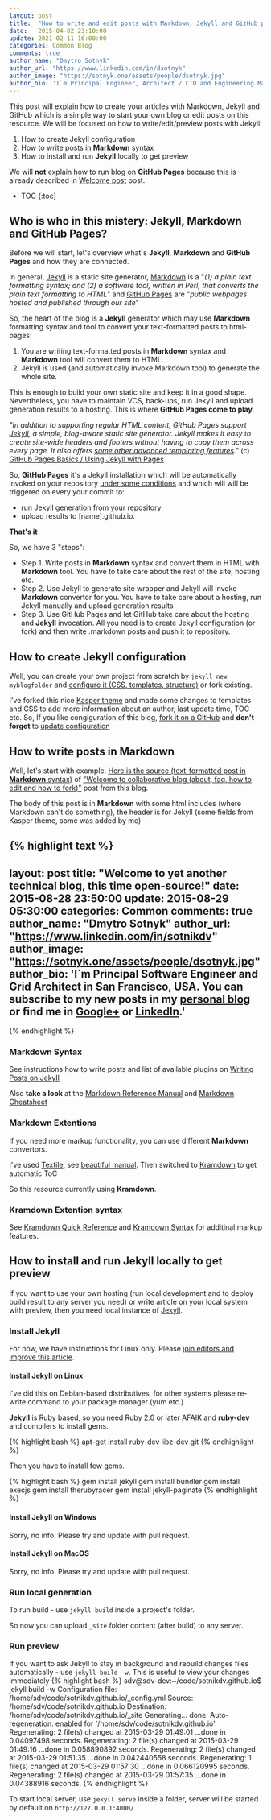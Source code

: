 ```yaml
---
layout: post
title:  "How to write and edit posts with Markdown, Jekyll and GitHub pages"
date:   2015-04-02 23:10:00
update: 2021-02-11 16:00:00
categories: Common Blog
comments: true
author_name: "Dmytro Sotnyk"
author_url: "https://www.linkedin.com/in/dsotnyk"
author_image: "https://sotnyk.one/assets/people/dsotnyk.jpg"
author_bio: 'I`m Principal Engineer, Architect / CTO and Engineering Manager in California, USA.'
---
```


This post will explain how to create your articles with Markdown, Jekyll and GitHub which is a simple way to start your own blog or edit posts on this resource. We will be focused on how to write/edit/preview posts with Jekyll:

1. How to create Jekyll configuration
1. How to write posts in **Markdown** syntax
1. How to install and run **Jekyll** locally to get preview

We will **not** explain how to run blog on **GitHub Pages** because this is already described in [Welcome post](https://sotnyk.one/common/blog/2015/03/29/welcome.html) post.

* TOC
{:toc}


## Who is who in this mistery: Jekyll, Markdown and GitHub Pages?

Before we will start, let's overview what's **Jekyll**, **Markdown** and **GitHub Pages** and how they are connected. 


In general, [Jekyll](https://github.com/jekyll/jekyll) is a static site generator, [Markdown](http://daringfireball.net/projects/markdown/) is a "_(1) a plain text formatting syntax; and (2) a software tool, written in Perl, that converts the plain text formatting to HTML_" and [GitHub Pages](https://help.github.com/articles/what-are-github-pages/) are "_public webpages hosted and published through our site_"

So, the heart of the blog is a **Jekyll** generator which may use **Markdown** formatting syntax and tool to convert your text-formatted posts to html-pages:

1. You are writing text-formatted posts in **Markdown** syntax and **Markdown** tool will convert them to HTML.
2. Jekyll is used (and automatically invoke Markdown tool) to generate the whole site.

This is enough to build your own static site and keep it in a good shape. Nevertheless, you have to maintain VCS, back-ups, run Jekyll and upload generation results to a hosting. This is where **GitHub Pages come to play**.


_"In addition to supporting regular HTML content, GitHub Pages support [Jekyll](https://github.com/jekyll/jekyll), a simple, blog-aware static site generator. Jekyll makes it easy to create site-wide headers and footers without having to copy them across every page. It also offers [some other advanced templating features](http://jekyllrb.com/docs/templates/)."_ (c) [GitHub Pages Basics / Using Jekyll with Pages](https://help.github.com/articles/using-jekyll-with-pages/)

So, **GitHub Pages** it's a Jekyll installation which will be automatically invoked on your repository [under some conditions](https://help.github.com/articles/using-jekyll-with-pages/) and which will will be triggered on every your commit to:

- run Jekyll generation from your repository
- upload results to [name].github.io. 

**That's it**

So, we have 3 "steps":

- Step 1. Write posts in **Markdown** syntax and convert them in HTML with **Markdown** tool. You have to take care about the rest of the site, hosting etc.
- Step 2. Use Jekyll to generate site wrapper and Jekyll will invoke **Markdown** convertor for you. You have to take care about a hosting, run Jekyll manually and upload generation results
- Step 3. Use GitHub Pages and let GitHub take care about the hosting and **Jekyll** invocation. All you need is to create Jekyll configuration (or fork) and then write .markdown posts and push it to repository.


## How to create Jekyll configuration

Well, you can create your own project from scratch by `jekyll new myblogfolder` and [configure it (CSS, templates, structure)](https://jekyllrb.com/docs/templates/) or fork existing. 



I've forked this nice [Kasper theme](https://github.com/rosario/kasper) and made some changes to templates and CSS to add more information about an author, last update time, TOC etc. So, If you like congiguration of this blog, [fork it on a GitHub](https://github.com/dsotnyk/scalable-systems-blog.github.io) and **don't forget** to [update configuration](https://github.com/dsotnyk/scalable-systems-blog.github.io/blob/master/README.md)

## How to write posts in Markdown

Well, let's start with example. [Here is the source (text-formatted post in **Markdown** syntax)](https://github.com/scalable-systems-blog/scalable-systems-blog.github.io/blob/main/_posts/2015-03-29-welcome.markdown) of ["Welcome to collaborative blog (about, faq, how to edit and how to fork)"](https://sotnyk.one/common/blog/2015/03/29/welcome.html) post from this blog.

The body of this post is in **Markdown** with some html includes (where Markdown can't do something), the header is for Jekyll (some fields from Kasper theme, some was added by me)

{% highlight text %}
---
layout: post
title:  "Welcome to yet another technical blog, this time open-source!"
date:   2015-08-28 23:50:00
update: 2015-08-29 05:30:00
categories: Common
comments: true
author_name: "Dmytro Sotnyk"
author_url: "https://www.linkedin.com/in/sotnikdv"
author_image: "https://sotnyk.one/assets/people/dsotnyk.jpg"
author_bio: 'I`m Principal Software Engineer and Grid Architect in San Francisco, USA. You can subscribe to my new posts in my <a href="http://sotnikdv.github.io">personal blog</a> or find me in <a href="http://plus.google.com/109421189749606131821">Google+</a> or <a href="https://www.linkedin.com/in/sotnikdv">LinkedIn</a>.'
---
{% endhighlight %}

### Markdown Syntax

See instructions how to write posts and list of available plugins on [Writing Posts on Jekyll](http://jekyllrb.com/docs/posts/)

Also **take a look** at the [Markdown Reference Manual](http://daringfireball.net/projects/markdown/syntax#link) and [Markdown Cheatsheet](http://assemble.io/docs/Cheatsheet-Markdown.html)  

### Markdown Extentions

If you need more markup functionality, you can use different **Markdown** convertors.

I've used [Textile](https://github.com/jekyll/jekyll-textile-converter), see [beautiful manual](http://redcloth.org/textile). Then switched to [Kramdown](http://kramdown.gettalong.org/) to get automatic ToC

So this resource currently using **Kramdown**. 

### Kramdown Extention syntax

See [Kramdown Quick Reference](http://kramdown.gettalong.org/quickref.html) and [Kramdown Syntax](http://kramdown.gettalong.org/syntax.html) for additinal markup features.

## How to install and run **Jekyll** locally to get preview


If you want to use your own hosting (run local development and to deploy build result to any server you need) or write article on your local system with preview, then you need local instance of  [Jekyll](http://jekyllrb.com).

### Install Jekyll

For now, we have instructions for Linux only. Please [join editors and improve this article](http://sotnyk.one/about.html).

#### Install Jekyll on Linux

I've did this on Debian-based distributives, for other systems please re-write command to your package manager (yum etc.)

**Jekyll** is Ruby based, so you need Ruby 2.0 or later AFAIK and **ruby-dev** and compilers to install gems. 

{% highlight bash %}
apt-get install ruby-dev libz-dev git
{% endhighlight %}

Then you have to install few gems.

{% highlight bash %}
gem install jekyll
gem install bundler
gem install execjs
gem install therubyracer
gem install jekyll-paginate
{% endhighlight %}

#### Install Jekyll on Windows

Sorry, no info. Please try and update with pull request.

#### Install Jekyll on MacOS

Sorry, no info. Please try and update with pull request.

### Run local generation

To run build - use `jekyll build` inside a project's folder. 

So now you can upload `_site` folder  content (after build) to any server.

### Run preview

If you want to ask Jekyll to stay in background and rebuild changes files automatically - use `jekyll build -w`. This is useful to view your changes immediately
{% highlight bash %}
sdv@sdv-dev:~/code/sotnikdv.github.io$ jekyll build -w
Configuration file: /home/sdv/code/sotnikdv.github.io/_config.yml
            Source: /home/sdv/code/sotnikdv.github.io
       Destination: /home/sdv/code/sotnikdv.github.io/_site
      Generating... 
                    done.
 Auto-regeneration: enabled for '/home/sdv/code/sotnikdv.github.io'
      Regenerating: 2 file(s) changed at 2015-03-29 01:49:01 ...done in 0.04097498 seconds.
      Regenerating: 2 file(s) changed at 2015-03-29 01:49:16 ...done in 0.058890892 seconds.
      Regenerating: 2 file(s) changed at 2015-03-29 01:51:35 ...done in 0.042440558 seconds.
      Regenerating: 1 file(s) changed at 2015-03-29 01:57:30 ...done in 0.066120995 seconds.
      Regenerating: 2 file(s) changed at 2015-03-29 01:57:35 ...done in 0.04388916 seconds.
{% endhighlight %}

To start local server, use `jekyll serve` inside a folder, server will be started by default on `http://127.0.0.1:4000/`

